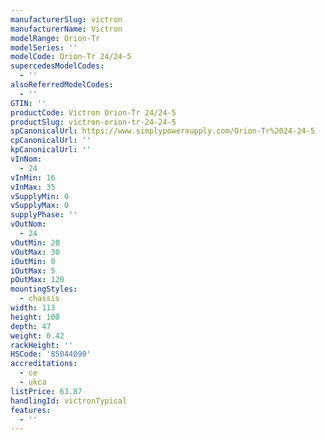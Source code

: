 ```yaml
---
manufacturerSlug: victron
manufacturerName: Victron
modelRange: Orion-Tr
modelSeries: ''
modelCode: Orion-Tr 24/24-5
supercedesModelCodes:
  - ''
alsoReferredModelCodes:
  - ''
GTIN: ''
productCode: Victron Orion-Tr 24/24-5
productSlug: victron-orion-tr-24-24-5
spCanonicalUrl: https://www.simplypowersupply.com/Orion-Tr%2024-24-5
cpCanonicalUrl: ''
kpCanonicalUrl: ''
vInNom:
  - 24
vInMin: 16
vInMax: 35
vSupplyMin: 0
vSupplyMax: 0
supplyPhase: ''
vOutNom:
  - 24
vOutMin: 20
vOutMax: 30
iOutMin: 0
iOutMax: 5
pOutMax: 120
mountingStyles:
  - chassis
width: 113
height: 100
depth: 47
weight: 0.42
rackHeight: ''
HSCode: '85044090'
accreditations:
  - ce
  - ukca
listPrice: 63.87
handlingId: victronTypical
features:
  - ''
---
```

